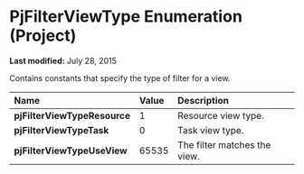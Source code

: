 
# PjFilterViewType Enumeration (Project)

 **Last modified:** July 28, 2015

Contains constants that specify the type of filter for a view.


|**Name**|**Value**|**Description**|
|:-----|:-----|:-----|
| **pjFilterViewTypeResource**|1|Resource view type.|
| **pjFilterViewTypeTask**|0|Task view type.|
| **pjFilterViewTypeUseView**|65535|The filter matches the view.|
